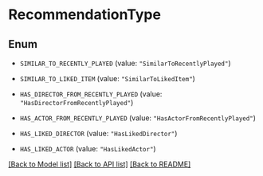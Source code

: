 # RecommendationType

## Enum


* `SIMILAR_TO_RECENTLY_PLAYED` (value: `"SimilarToRecentlyPlayed"`)

* `SIMILAR_TO_LIKED_ITEM` (value: `"SimilarToLikedItem"`)

* `HAS_DIRECTOR_FROM_RECENTLY_PLAYED` (value: `"HasDirectorFromRecentlyPlayed"`)

* `HAS_ACTOR_FROM_RECENTLY_PLAYED` (value: `"HasActorFromRecentlyPlayed"`)

* `HAS_LIKED_DIRECTOR` (value: `"HasLikedDirector"`)

* `HAS_LIKED_ACTOR` (value: `"HasLikedActor"`)


[[Back to Model list]](../README.md#documentation-for-models) [[Back to API list]](../README.md#documentation-for-api-endpoints) [[Back to README]](../README.md)


